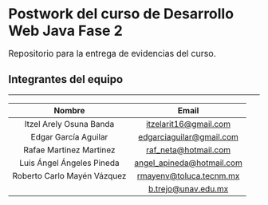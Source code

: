 # Postwork del curso de Desarrollo Web Java Fase 2

<p style = 'font-size:17px'>Repositorio para la entrega de evidencias del curso.</p>

## Integrantes del equipo
---
|Nombre    |Email     |
|:--------:|:--------:|
|Itzel Arely Osuna Banda|itzelarit16@gmail.com|
|Edgar García Aguilar|edgarciaguilar@gmail.com|
|Rafae Martinez Martinez|raf_neta@hotmail.com|
|Luis Ángel Ángeles Pineda|angel_apineda@hotmail.com|
|Roberto Carlo Mayén Vázquez|rmayenv@toluca.tecnm.mx|
||b.trejo@unav.edu.mx|